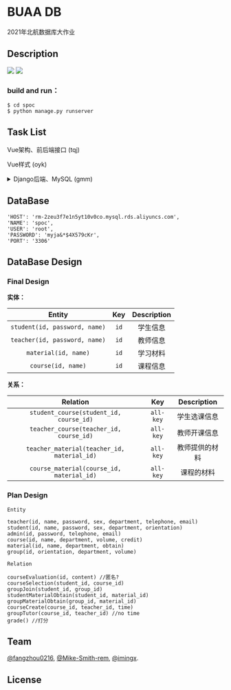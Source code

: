 # BUAA DB

2021年北航数据库大作业


## Description 
 [![](https://img.shields.io/badge/frontend-Vue.js-informational)](https://vuejs.org/)   [![](https://img.shields.io/badge/backend-Django-informational)](https://www.djangoproject.com/) 

### build and run：

```shell
$ cd spoc
$ python manage.py runserver
```

## Task List

Vue架构、前后端接口 (tqj)

Vue样式 (oyk)

<details>
<summary>Django后端、MySQL (gmm)</summary>

<br/>

- [x]  公用数据库
- [x]  转移models至pymysql

</br>
</details>

## DataBase

```
'HOST': 'rm-2zeu3f7e1n5yt10v0co.mysql.rds.aliyuncs.com',
'NAME': 'spoc',
'USER': 'root',
'PASSWORD': 'myja&*$4X579cKr',
'PORT': '3306'
```

## DataBase Design

### Final Design

**实体：**

|            Entity             | Key  | Description |
| :---------------------------: | :--: | :---------: |
| `student(id, password, name)` | `id` |  学生信息   |
| `teacher(id, password, name)` | `id` |  教师信息   |
|     `material(id, name)`      | `id` |  学习材料   |
|      `course(id, name)`       | `id` |  课程信息   |

**关系：**

|                  Relation                   |    Key    |  Description   |
| :-----------------------------------------: | :-------: | :------------: |
|   `student_course(student_id, course_id)`   | `all-key` |  学生选课信息  |
|   `teacher_course(teacher_id, course_id)`   | `all-key` |  教师开课信息  |
| `teacher_material(teacher_id, material_id)` | `all-key` | 教师提供的材料 |
|  `course_material(course_id, material_id)`  | `all-key` |   课程的材料   |

### Plan Design

```
Entity

teacher(id, name, password, sex, department, telephone, email)
student(id, name, password, sex, department, orientation)
admin(id, password, telephone, email)
course(id, name, department, volume, credit)
material(id, name, department, obtain)
group(id, orientation, department, volume)

Relation

courseEvaluation(id, content) //匿名?
courseSelection(student_id, course_id)
groupJoin(student_id, group_id)
studentMaterialObtain(student_id, material_id)
groupMaterialObtain(group_id, material_id)
courseCreate(course_id, teacher_id, time)
groupTutor(course_id, teacher_id) //no time
grade() //打分
```

## Team

[@fangzhou0216][tqj], [@Mike-Smith-rem][oyk], [@imingx][gmm].

## License




[tqj]: https://github.com/fangzhou0216
[oyk]: https://github.com/Mike-Smith-rem
[gmm]: https://github.com/imingx
